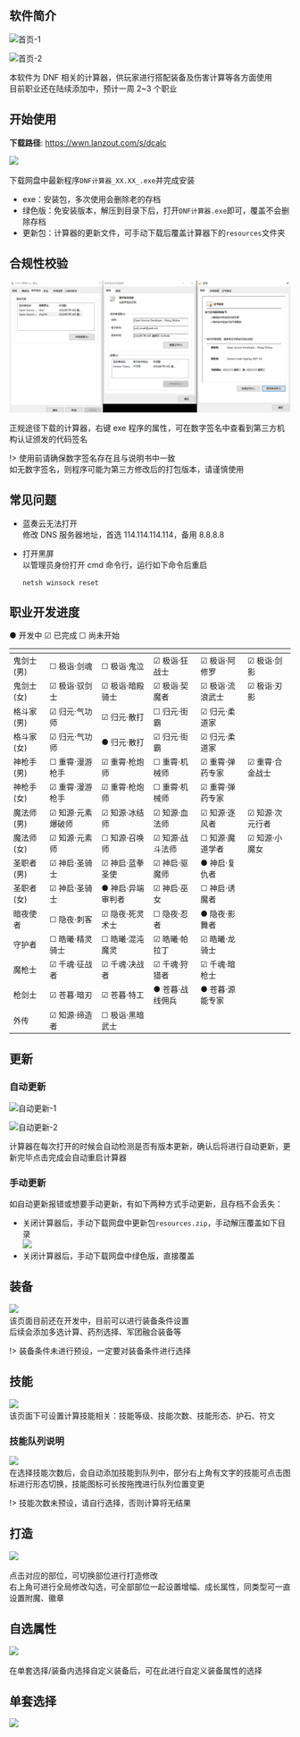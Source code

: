 ## 软件简介

![首页-1](img/20220630125741.png)

![首页-2](img/20220630125920.png)

本软件为 DNF 相关的计算器，供玩家进行搭配装备及伤害计算等各方面使用</br> 目前职业还在陆续添加中，预计一周 2~3 个职业

## 开始使用

<strong>下载路径</strong>: https://wwn.lanzout.com/s/dcalc<br>

![](img/20220630130403.png)</br>

下载网盘中最新程序`DNF计算器_XX.XX_.exe`并完成安装</br>

- exe：安装包，多次使用会删除老的存档
- 绿色版：免安装版本，解压到目录下后，打开`DNF计算器.exe`即可，覆盖不会删除存档
- 更新包：计算器的更新文件，可手动下载后覆盖计算器下的`resources`文件夹

## 合规性校验

![](img/20220811165450.png)

正规途径下载的计算器，右键 exe 程序的属性，可在数字签名中查看到第三方机构认证颁发的代码签名

!> 使用前请确保数字签名存在且与说明书中一致<br>如无数字签名，则程序可能为第三方修改后的打包版本，请谨慎使用<br>

## 常见问题

- 蓝奏云无法打开<br> 修改 DNS 服务器地址，首选 114.114.114.114，备用 8.8.8.8<br>

- 打开黑屏<br> 以管理员身份打开 cmd 命令行，运行如下命令后重启
  ```
  netsh winsock reset
  ```

## 职业开发进度

● 开发中 ☑ 已完成 ☐ 尚未开始

| []()       |                   |                   |                 |                 |                 |
| ---------- | ----------------- | ----------------- | --------------- | --------------- | --------------- |
| 鬼剑士(男) | ☐ 极诣·剑魂       | ☐ 极诣·鬼泣       | ☑ 极诣·狂战士   | ☑ 极诣·阿修罗   | ☑ 极诣·剑影     |
| 鬼剑士(女) | ☑ 极诣·驭剑士     | ☑ 极诣·暗殿骑士   | ☑ 极诣·契魔者   | ☑ 极诣·流浪武士 | ☑ 极诣·刃影     |
| 格斗家(男) | ☑ 归元·气功师     | ☑ 归元·散打       | ☐ 归元·街霸     | ☑ 归元·柔道家   |                 |
| 格斗家(女) | ☑ 归元·气功师     | ● 归元·散打       | ☑ 归元·街霸     | ☑ 归元·柔道家   |                 |
| 神枪手(男) | ☐ 重霄·漫游枪手   | ☑ 重霄·枪炮师     | ☐ 重霄·机械师   | ☑ 重霄·弹药专家 | ☑ 重霄·合金战士 |
| 神枪手(女) | ☑ 重霄·漫游枪手   | ☑ 重霄·枪炮师     | ☐ 重霄·机械师   | ☑ 重霄·弹药专家 |                 |
| 魔法师(男) | ☑ 知源·元素爆破师 | ☑ 知源·冰结师     | ☑ 知源·血法师   | ☑ 知源·逐风者   | ☑ 知源·次元行者 |
| 魔法师(女) | ☑ 知源·元素师     | ☐ 知源·召唤师     | ☑ 知源·战斗法师 | ☐ 知源·魔道学者 | ☑ 知源·小魔女   |
| 圣职者(男) | ☑ 神启·圣骑士     | ☑ 神启·蓝拳圣使   | ☑ 神启·驱魔师   | ● 神启·复仇者   |                 |
| 圣职者(女) | ☑ 神启·圣骑士     | ● 神启·异端审判者 | ☑ 神启·巫女     | ☐ 神启·诱魔者   |                 |
| 暗夜使者   | ☐ 隐夜·刺客       | ☑ 隐夜·死灵术士   | ☐ 隐夜·忍者     | ● 隐夜·影舞者   |                 |
| 守护者     | ☐ 皓曦·精灵骑士   | ☐ 皓曦·混沌魔灵   | ☑ 皓曦·帕拉丁   | ☑ 皓曦·龙骑士   |                 |
| 魔枪士     | ☑ 千魂·征战者     | ☑ 千魂·决战者     | ☑ 千魂·狩猎者   | ☑ 千魂·暗枪士   |                 |
| 枪剑士     | ☑ 苍暮·暗刃       | ☑ 苍暮·特工       | ● 苍暮·战线佣兵 | ● 苍暮·源能专家 |                 |
| 外传       | ☑ 知源·缔造者     | ☐ 极诣·黑暗武士   |                 |                 |                 |

## 更新

### 自动更新

![自动更新-1](img/20220630125539.png)</br>

![自动更新-2](img/20220630125605.png)</br>

计算器在每次打开的时候会自动检测是否有版本更新，确认后将进行自动更新，更新完毕点击完成会自动重启计算器

### 手动更新

如自动更新报错或想要手动更新，有如下两种方式手动更新，且存档不会丢失：

- 关闭计算器后，手动下载网盘中更新包`resources.zip`，手动解压覆盖如下目录<br> ![](img/20220630131552.png)</br>
- 关闭计算器后，手动下载网盘中绿色版，直接覆盖

## 装备

![](img/20220630133638.png)</br>该页面目前还在开发中，目前可以进行装备条件设置</br> 后续会添加多选计算、药剂选择、军团融合装备等</br>

!> 装备条件未进行预设，一定要对装备条件进行选择<br>

## 技能

![](img/20220630135205.png)</br>该页面下可设置计算技能相关：技能等级、技能次数、技能形态、护石、符文</br>

### 技能队列说明

![](img/20220630135454.gif)</br>在选择技能次数后，会自动添加技能到队列中，部分右上角有文字的技能可点击图标进行形态切换，技能图标可长按拖拽进行队列位置变更</br>

!> 技能次数未预设，请自行选择，否则计算将无结果</br>

## 打造

![](img/20220630135831.png)

点击对应的部位，可切换部位进行打造修改</br> 右上角可进行全局修改勾选，可全部部位一起设置增幅、成长属性，同类型可一直设置附魔、徽章

## 自选属性

![](img/20220630140210.png)

在单套选择/装备内选择自定义装备后，可在此进行自定义装备属性的选择

## 单套选择

![](img/20220630140520.png)
